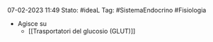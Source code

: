 07-02-2023 11:49
Stato: #ideaL 
Tag: #SistemaEndocrino #Fisiologia 

- Agisce su
    - [[Trasportatori del glucosio (GLUT)]]